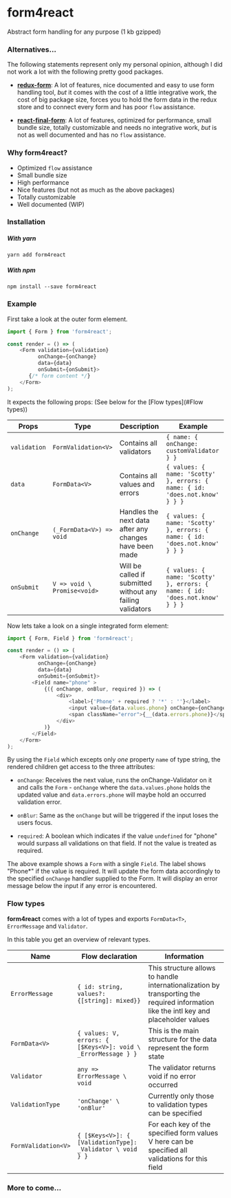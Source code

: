 # form4react
Abstract form handling for any purpose (1 kb gzipped)

### Alternatives...

The following statements represent only my personal opinion, although I did
not work a lot with the following pretty good packages.

* [**redux-form**](https://github.com/erikras/redux-form): 
A lot of features, nice documented and easy to use
form handling tool, *but* it comes with the cost of a little integrative work,
the cost of big package size, forces you to hold the form data in the redux store
and to connect every form and has poor `flow` assistance.

* [**react-final-form**](https://github.com/final-form/react-final-form): 
A lot of features, optimized for performance,
small bundle size, totally customizable and needs no integrative work, 
*but* is not as well documented and has no `flow` assistance.

### Why form4react?

* Optimized `flow` assistance
* Small bundle size
* High performance
* Nice features (but not as much as the above packages)
* Totally customizable
* Well documented (WIP)

### Installation
##### With yarn
```
yarn add form4react
```
##### With npm
```
npm install --save form4react
```

### Example

First take a look at the outer form element.
```js
import { Form } from 'form4react';

const render = () => (
    <Form validation={validation}
          onChange={onChange}
          data={data}
          onSubmit={onSubmit}>
       {/* form content */}
    </Form>
);
```
It expects the following props: (See below for the [Flow types](#Flow types))

Props            | Type                        | Description                                                | Example
---------------- | --------------------------- | ---------------------------------------------------------- | ------------------------------------------                                                 
`validation`     | `FormValidation<V>`         | Contains all validators                                    | `{ name: { onChange: customValidator } }`                     
`data`           | `FormData<V>`               | Contains all values and errors                             | `{ values: { name: 'Scotty' }, errors: { name: { id: 'does.not.know' } } }`                     
`onChange`       | `(_FormData<V>) => void`    | Handles the next data after any changes have been made     | `{ values: { name: 'Scotty' }, errors: { name: { id: 'does.not.know' } } }`                     
`onSubmit`       | `V => void \ Promise<void>` | Will be called if submitted without any failing validators | `{ values: { name: 'Scotty' }, errors: { name: { id: 'does.not.know' } } }`                     

Now lets take a look on a single integrated form element:

```js
import { Form, Field } from 'form4react';

const render = () => (
    <Form validation={validation}
          onChange={onChange}
          data={data}
          onSubmit={onSubmit}>
        <Field name="phone" >
            {({ onChange, onBlur, required }) => (
                <div>
                    <label>{'Phone' + required ? '*' : ''}</label>
                    <input value={data.values.phone} onChange={onChange} onBlur={onBlur} />
                    <span className="error">{__(data.errors.phone)}</span>
                </div>
            )}
        </Field>
    </Form>
);
```

By using the `Field` which excepts only *one* property `name` of type string,
the rendered children get access to the three attributes:

* `onChange`: Receives the next value, runs the onChange-Validator on it
and calls the `Form` - `onChange` where the `data.values.phone` holds the
updated value and `data.errors.phone` will maybe hold an occurred validation error.

* `onBlur`: Same as the `onChange` but will be triggered if the input loses
the users focus.

* `required`: A boolean which indicates if the value `undefined` for "phone"
would surpass all validations on that field. If not the value is treated as
required.

The above example shows a `Form` with a single `Field`. 
The label shows "Phone*" if the value is required.
It will update the form data accordingly to the specified `onChange` handler
supplied to the Form.
It will display an error message below the input if any error is encountered.

### Flow types

**form4react** comes with a lot of types and exports `FormData<T>`, `ErrorMessage`
and `Validator`.

In this table you get an overview of relevant types.

 Name                | Flow declaration                                              | Information
 ------------------- | ------------------------------------------------------------- | ---------------------
 `ErrorMessage`      | `{ id: string, values?: {[string]: mixed}}`                   | This structure allows to handle internationalization by transporting the required information like the intl key and placeholder values
 `FormData<V>`       | `{ values: V, errors: { [$Keys<V>]: void \ _ErrorMessage } }` | This is the main structure for the data represent the form state
 `Validator`         | `any => ErrorMessage \ void`                                  | The validator returns void if no error occurred
 `ValidationType`    | `'onChange' \ 'onBlur'`                                       | Currently only those to validation types can be specified
 `FormValidation<V>` | `{ [$Keys<V>]: { [ValidationType]: _Validator \ void } }`     | For each key of the specified form values V here can be specified all validations for this field

### More to come...
